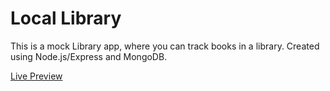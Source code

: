 # Local Library
This is a mock Library app, where you can track books in a library. Created using Node.js/Express and MongoDB. 

[Live Preview](https://young-bayou-66177.herokuapp.com/catalog)